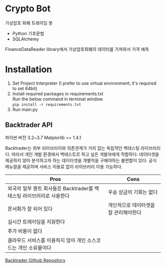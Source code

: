 # Crypto Bot

가상암호 화폐 트레이딩 봇

- Python 기초문법
- SQLAlchemy

FinanceDataReader library에서 가상암호화폐의 데이터를 가져와서 
가격 예측

# Installation
1. Set Project Interpreter (I prefer to use virtual environment; it's required to set 64bit)
2. Install required packages in requirements.txt  
   Run the below command in terminal window.  
    `pip install -r requirements.txt`
3. Run main.py 


## Backtrader API
파이썬 버전 3.2~3.7
Matplorlib >= 1.4.1

Backtrader는 외부 라이브러이와 의존관계가 거의 없는 독립적인 백테스팅 라이브러리다.
따라서 개인 개발 환경에서 백테스트르 하고 싶은 개발자에게 적합하다.
데이터셋을 제공하지 않아 분석하고자 하는 데이터셋을 개별적을 구해야하는 불편함이 있다.
공식 메뉴얼을 제공하며 서비스 이용료 없이 라이브러리 이용 가능하다.


| Pros	| Cons| 
|---|---|
| 외국의 일부 퀀트 회사들은 Backtrader를 백테스팅 라이브러리로 사용한다| 	우승 상금의 기회는 없다| 
| 문서화가 잘 되어 있다| 	개인적으로 데이터셋을 잘 관리해야한다| 
| 실시간 트레이딩을 지원한다		| | 
| 추가 비용이 없다	| | 
| 클라우드 서비스를 이용하지 않아 개인 소스코드는 개인 소유물이다	| | 



[Backtrader Github Repository](https://github.com/mementum/backtrader)